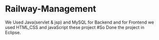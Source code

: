 # Railway-Management
We Used Java(servlet & jsp) and MySQL for Backend and for Frontend we used HTML,CSS and javaScript these project
#So Done the project in Eclipse.
